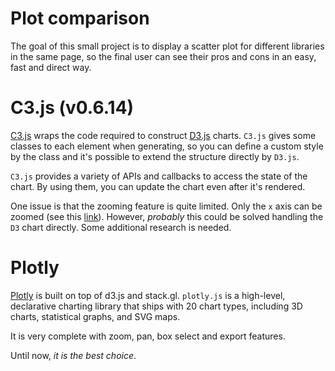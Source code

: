 # Plot comparison

The goal of this small project is to display a scatter plot for different libraries in the same page, so the final user can see their pros and cons in an easy, fast and direct way.


# C3.js (v0.6.14)

[C3.js](https://c3js.org/) wraps the code required to construct [D3.js](https://d3js.org/) charts.
`C3.js` gives some classes to each element when generating,
so you can define a custom style by the class and
it's possible to extend the structure directly by `D3.js`.

`C3.js` provides a variety of APIs and callbacks to access the state of the chart.
By using them, you can update the chart even after it's rendered.

One issue is that the zooming feature is quite limited.
Only the `x` axis can be zoomed (see this [link](https://github.com/c3js/c3/issues/630)).
However, *probably* this could be solved handling the `D3` chart directly.
Some additional research is needed.


# Plotly

[Plotly](https://plot.ly/javascript/) is built on top of d3.js and stack.gl.
`plotly.js` is a high-level, declarative charting library that ships with 20 chart types,
including 3D charts, statistical graphs, and SVG maps.

It is very complete with zoom, pan, box select and export features.

Until now, _it is the best choice_.
